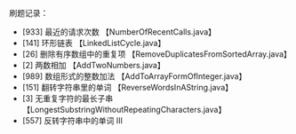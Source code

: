 刷题记录：
- [933]  最近的请求次数 【NumberOfRecentCalls.java】
- [141]  环形链表 【LinkedListCycle.java】
- [26]   删除有序数组中的重复项 【RemoveDuplicatesFromSortedArray.java】
- [2]    两数相加 【AddTwoNumbers.java】
- [989]  数组形式的整数加法 【AddToArrayFormOfInteger.java】
- [151]  翻转字符串里的单词 【ReverseWordsInAString.java】
- [3]    无重复字符的最长子串【LongestSubstringWithoutRepeatingCharacters.java】
- [557]  反转字符串中的单词 III
